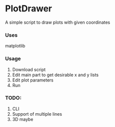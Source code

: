 # PlotDrawer
A simple script to draw plots with given coordinates

### Uses
matplotlib

### Usage
1. Download script
2. Edit main part to get desirable x and y lists
3. Edit plot parameters
4. Run

### TODO:
1. CLI
2. Support of multiple lines
3. 3D maybe